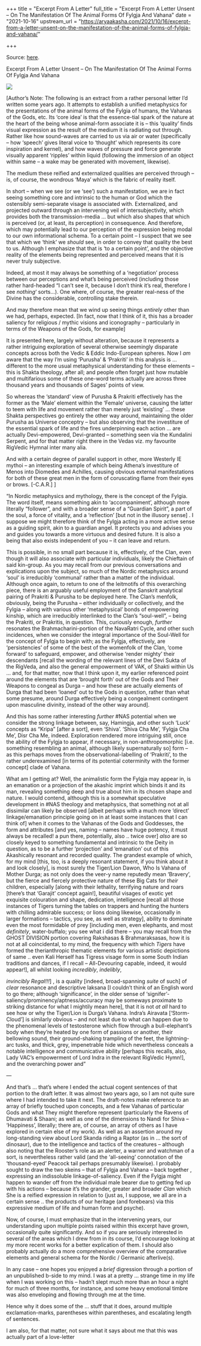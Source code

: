 +++
title = "Excerpt From A Letter"
full_title = "Excerpt From A Letter Unsent – On The Manifestation Of The Animal Forms Of Fylgja And Vahana"
date = "2021-10-16"
upstream_url = "https://aryaakasha.com/2021/10/16/excerpt-from-a-letter-unsent-on-the-manifestation-of-the-animal-forms-of-fylgja-and-vahana/"

+++

Source: [here](https://aryaakasha.com/2021/10/16/excerpt-from-a-letter-unsent-on-the-manifestation-of-the-animal-forms-of-fylgja-and-vahana/).

Excerpt From A Letter Unsent – On The Manifestation Of The Animal Forms Of Fylgja And Vahana

![](https://aryaakasha.files.wordpress.com/2021/10/167187128_10164994755075574_2180124844844639271_n.jpg?w=674)

\[Author’s Note: The following is an extract from a rather personal letter I’d written some years ago. It attempts to establish a unified metaphysics for the presentations of the animal forms of the Fylgia of humans, the Vahanas of the Gods, etc. Its ‘core idea’ is that the essence-tial spark of the nature at the heart of the being whose animal-form associate it is – this ‘quality’ finds visual expression as the result of the medium it is radiating out through. Rather like how sound-waves are carried to us via air or water (specifically – how ‘speech’ gives literal voice to ‘thought’ which represents its core inspiration and kernel), and how waves of pressure and force generate visually apparent ‘ripples’ within liquid (following the immersion of an object within same – a wake may be generated with movement, likewise).

The medium these reified and externalized qualities are perceived through – is, of course, the wondrous ‘Maya’ which is the fabric of reality itself.

In short – when we see (or we ‘see’) such a manifestation, we are in fact seeing something core and intrinsic to the human or God which the ostensibly semi-separate visage is associated with. Externalized, and projected outward through an intervening veil of intersubjectivity, which provides both the transmission-media … but which also shapes that which is perceived (or, at least, its perception) in consequence. And therefore, which may potentially lead to our perception of the expression being modal to our own informational schema. To a certain point – I suspect that we see that which we ‘think’ we *should* see, in order to convey that quality the best to us. Although I emphasize that that is ‘to a certain point’, and the objective reality of the elements being represented and perceived means that it is never truly subjective.

Indeed, at most it may always be something of a ‘negotiation’ process between our perceptions and what’s being perceived (including those rather hard-headed “I can’t see it, because I don’t think it’s real, therefore I see *nothing*‘ sorts…). One where, of course, the greater real-ness of the Divine has the considerable, controlling stake therein.

And may therefore mean that we wind up seeing things *entirely* other than we had, perhaps, expected. \[In fact, now that I think of it, this has a broader saliency for religious / mythic visions and iconography – particularly in terms of the Weapons of the Gods, for example\]

It is presented here, largely without alteration, because it represents a rather intriguing exploration of several otherwise seemingly disparate concepts across both the Vedic & Eddic Indo-European spheres. Now I *am* aware that the way I’m using ‘Purusha’ & ‘Prakriti’ in this analysis is … different to the more usual metaphysical understanding for these elements – this is Shakta theology, after all; and people often forget just how mutable and multifarious some of these one-word terms actually are across three thousand years and thousands of Sages’ points of view.

So whereas the ‘standard’ view of Purusha & Prakriti effectively has the former as the ‘Male’ element within the ‘Female’ universe, causing the latter to teem with life and movement rather than merely just ‘existing’ … these Shakta perspectives go entirely the other way around, maintaining the older Purusha as Universe conceptry – but also observing that the investiture of the essential spark of life and the fires underpinning each action … are actually Devi-empowered, Devi-granted – something seen via the Kundalini Serpent, and for that matter right there in the Vedas viz. my favourite RigVedic Hymnal inter many alia.

And with a certain degree of parallel support in other, more Westerly IE mythoi – an interesting example of which being Athena’s investiture of Menos into Diomedes and Achilles, causing obvious external manifestations for both of these great men in the form of coruscating flame from their eyes or brows. \[-C.A.R.\] \]

“In Nordic metaphysics and mythology, there is the concept of the Fylgia. The word itself, means something akin to ‘accompaniment’, although more literally “follower”, and with a broader sense of a “Guardian Spirit”, a part of the soul, a force of vitality, and a ‘reflection’ \[but not in the illusory sense\] . I suppose we might therefore think of the Fylgja acting in a more active sense as a guiding spirit, akin to a guardian angel. It protects you and advises you and guides you towards a more virtuous and desired future. It is also a being that also exists independent of you – it can leave and return.

This is possible, in no small part because it is, effectively, of the Clan, even though it will also associate with particular individuals, likely the Chieftain of said kin-group. As you may recall from our previous conversations and explications upon the subject, so much of the Nordic metaphysics around ‘soul’ is irreducibly ‘communal’ rather than a matter of the individual. Although once again, to return to one of the leitmotifs of this overarching piece, there is an arguably useful employment of the Sanskrit analytical pairing of Prakriti & Purusha to be deployed here. The Clan’s menfolk, obviously, being the Purusha – either individually or collectively, and the Fylgia – along with various other ‘metaphysical’ bonds of empowering kinship, which are irreducibly interlinked to the Clan’s “soul-well”, – being the Prakriti, or Prakritis, in question. This, curiously enough, *further* resonates the Brahmacharini-portion of the NavaRatri Cycle, and other such incidences, when we consider the integral importance of the Soul-Well for the concept of Fylgja to begin with; as the Fylgja, effectively, are ‘persistencies’ of some of the best of the womenfolk of the Clan, ‘come forward’ to safeguard, empower, and otherwise ‘render mighty’ their descendants \[recall the wording of the relevant lines of the Devi Sukta of the RigVeda, and also the general empowerment of VAK, of Shakti within Us … and, for that matter, now that I think upon it, my earlier referenced point around the elements that are ‘brought forth’ out of the Gods and Their Weapons to congeal as Durga – and how these are actually elements of Durga that had been ‘loaned’ out to the Gods in question, rather than what some presume, around Durga effectively being a congealment contingent upon masculine divinity, instead of the other way around\].

And this has some rather interesting *further* #NAS potential when we consider the strong linkage between, say, Hamingja, and other such ‘Luck’ concepts as “Kripa” \[after a sort\], even ‘Shiva’. ‘Shiva Cha Me’, ‘Fylgja Cha Me’, Disr Cha Me, indeed. Exploration rendered more intriguing still, once the ability of the Fylgja to appear, if necessary, in non-anthropomorphic \[i.e. something resembling an animal, although likely supernaturally so\] form – as this perhaps moves from the observational-labelling of ‘Prakriti’, to the rather underexamined \[in terms of its potential coterminity with the former concept\] clade of Vahana.

What am I getting at? Well, the animalistic form the Fylgja may appear in, is an emanation or a projection of the akashic imprint which binds it and its man, revealing something deep and true about him in its chosen shape and nature. I would contend, although this is a somewhat speculative development in #NAS theology and metaphysics, that something not at all dissimilar can likely be observed \[albeit perhaps with a much more ‘direct’ linkage/emanation principle going on in at least some instances that I can think of\] when it comes to the Vahanas of the Gods and Goddesses, the form and attributes \[and yes, naming – names have huge potency, it must always be recalled! a pun there, potentially, also .. twice over\] *also* are so closely keyed to something fundamental and intrinsic to the Deity in question, as to be a further ‘projection’ and ’emanation’ out of this Akashically resonant and recorded quality. The grandest example of which, for my mind \[this, too, is a deeply resonant statement, if you think about it and look closely\], is most surely the Tiger/Lion Dawon, Who Is Vahana of Mother Durga; as not only does the veer-y name reputedly mean ‘Bravery’, but the fierce and fiercely protective nature of these Big Cats for *their* children, especially \[along with their lethality, terrifying nature and roars \[there’s that ‘Garajit’ concept again!\], beautiful visages of exotic yet exquisite colouration and shape, dedication, intelligence \[recall all those instances of Tigers turning the tables on trappers and hunting the hunters with chilling admirable success; or lions doing likewise, occasionally in larger formations – tactics, you see, as well as strategy\], ability to dominate even the most formidable of prey \[including men, even elephants, and most *definitely*, water-buffalo; you see what i did there – you may recall from the GHOST DIVISION portion covering Rakshasas & Brahmaraksasas, how it is not at all coincidental, to my mind, the frequency with which *Tigers* have formed the therianthropic thematic elements for various artistic depictions of same .. even Kali Herself has Tigress visage form in some South Indian traditions and dances, if I recall – All-Devouring capable, indeed, it would appear!\], all whilst looking *incredibly*, *indelibly*,

*invincibly* *Regal!!!*\] , is a quality \[indeed, broad-spanning
*suite* of such\] of *clear* resonance and descriptive laksana \[I
couldn’t think of an English word to go there; although ‘significance’, in the older sense of ‘signifer’-saliency/prominency/aptness/accuracy may be someways proximate to striking distance for what I mightily mean here\], that it is not *at all* hard to see how or why the Tiger/Lion is Durga’s Vahana. Indra’s Airavata \[‘Storm-Cloud’\] is similarly obvious – and not least due to what can happen due to the phenomenal levels of testosterone which flow through a bull-elephant’s body when they’re heated by one form of passions or another, their bellowing sound, their ground-shaking trampling of the feet, the lightning-arc tusks, and thick, grey, impenetrable hide which nevertheless conceals a notable intelligence and communicative ability \[perhaps this recalls, also, Lady VAC’s empowerment of Lord Indra in the relevant RigVedic Hymn!\], and the overarching power and”

—

And that’s … that’s where I ended the actual cogent sentences of that portion to the draft letter. It was almost two years ago, so I am not quite sure where I had intended to take it next. The draft-notes make reference to an array of briefly touched upon concepts, and a few Vahanas of particular Gods and what They might therefore represent (particularly the Ravens of Dhumavati & Shaani; as well as one of the dimensions to Nandi for Shiva – ‘Happiness’, literally; there are, of course, an array of others as I have explored in certain else of my work). As well as an assertion around my long-standing view about Lord Skanda riding a Raptor (as in … the sort of dinosaur), due to the intelligence and tactics of the creatures – although also noting that the Rooster’s role as an alerter, a warner and watchman of a sort, is nevertheless rather valid (and the ‘all-seeing’ connotation of the ‘thousand-eyed’ Peacock tail perhaps presumably likewise). I probably sought to draw the two skeins – that of Fylgja and Vahana – back together , expressing an indissoluble linkage-of-saliency. Even if the Fylgja might happen to wander off from the individual male bearer due to getting fed up with his actions – because it’s the grander, greater and broader *Clan* which She is a reified expression in relation to (just as, I suppose, we all are in a certain sense .. the products of our heritage (and forebears) via this expressive medium of life and human form and psyche).

Now, of course, I must emphasize that in the intervening years, our understanding upon multiple points raised within this excerpt have grown, occasionally quite significantly. And so if you are seriously interested in several of the areas which I drew from in its course, I’d encourage looking at my more recent works for a better explication of them. I should also probably actually do a more comprehensive overview of the comparative elements and general schema for the Nordic / Germanic afterlive(s).

In any case – one hopes you enjoyed a *brief* digression through a portion of an unpublished b-side to my mind. I was at a pretty … strange time in my life when I was working on this – hadn’t slept much more than an hour a night for much of three months, for instance, and some heavy emotional timbre was also enveloping and flowing through me at the time.

Hence why it does some of the … stuff that it does, around multiple exclamation-marks, parentheses within parentheses, and escalating length of sentences.

I am also, for that matter, not sure what it says about me that this was actually part of a love-letter